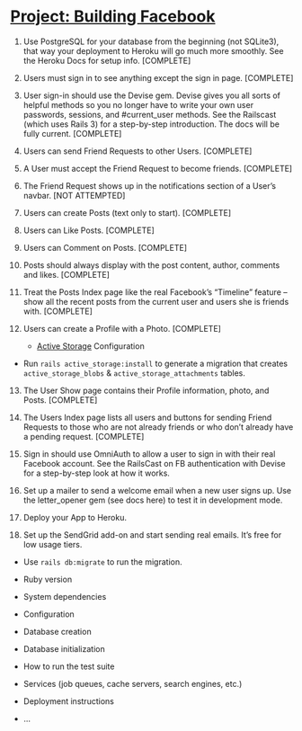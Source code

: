 # [Project: Building Facebook](https://www.theodinproject.com/courses/ruby-on-rails/lessons/final-project#null)


1. Use PostgreSQL for your database from the beginning (not SQLite3), that way your deployment to Heroku will go much more smoothly. See the Heroku Docs for setup info. [COMPLETE]

2. Users must sign in to see anything except the sign in page. [COMPLETE]

3. User sign-in should use the Devise gem. Devise gives you all sorts of helpful methods so you no longer have to write your own user passwords, sessions, and #current_user methods. See the Railscast (which uses Rails 3) for a step-by-step introduction. The docs will be fully current. [COMPLETE]

4. Users can send Friend Requests to other Users. [COMPLETE]

5. A User must accept the Friend Request to become friends. [COMPLETE]

6. The Friend Request shows up in the notifications section of a User’s navbar. [NOT ATTEMPTED]

7. Users can create Posts (text only to start). [COMPLETE]

8. Users can Like Posts. [COMPLETE]

9. Users can Comment on Posts. [COMPLETE]

10. Posts should always display with the post content, author, comments and likes. [COMPLETE]

11. Treat the Posts Index page like the real Facebook’s “Timeline” feature – show all the recent posts from the current user and users she is friends with. [COMPLETE]

12. Users can create a Profile with a Photo. [COMPLETE]

    * [Active Storage](https://guides.rubyonrails.org/active_storage_overview.html) Configuration

* Run `rails active_storage:install` to generate a migration that creates `active_storage_blobs` & `active_storage_attachments` tables.

13. The User Show page contains their Profile information, photo, and Posts. [COMPLETE]

14. The Users Index page lists all users and buttons for sending Friend Requests to those who are not already friends or who don’t already have a pending request. [COMPLETE]

15. Sign in should use OmniAuth to allow a user to sign in with their real Facebook account. See the RailsCast on FB authentication with Devise for a step-by-step look at how it works.

16. Set up a mailer to send a welcome email when a new user signs up. Use the letter_opener gem (see docs here) to test it in development mode.

17. Deploy your App to Heroku.

18. Set up the SendGrid add-on and start sending real emails. It’s free for low usage tiers.



* Use `rails db:migrate` to run the migration.

* Ruby version

* System dependencies

* Configuration

* Database creation

* Database initialization

* How to run the test suite

* Services (job queues, cache servers, search engines, etc.)

* Deployment instructions

* ...
